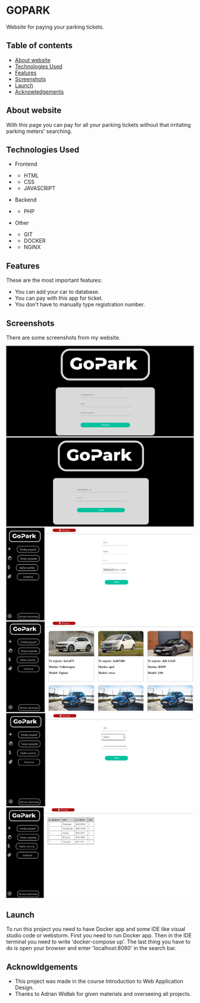# GOPARK

Website for paying your parking tickets.

## Table of contents

* [About website](#about-website)
* [Technologies Used](#technologies-used)
* [Features](#features)
* [Screenshots](#screenshots)
* [Launch](#launch)
* [Acknowledgements](#acknowledgements)


## About website
With this page you can pay for all your parking tickets without that irritating parking meters' searching. 

## Technologies Used
* Frontend
* * HTML
* * CSS
* * JAVASCRIPT

* Backend
* * PHP

* Other
* * GIT
* * DOCKER
* * NGINX

## Features

These are the most important features:
- You can add your car to database.
- You can pay with this app for ticket.
- You don't have to manually type registration number.

## Screenshots
There are some screenshots from my website.

![Register](./scs/register.png)
![Login](./scs/login.png)
![Adding car](./scs/adding.png)
![Your cars](./scs/your_cars.png)
![Paying](./scs/paying.png)
![History](./scs/history.png)

## Launch

To run this project you need to have Docker app and some IDE like visual studio code or webstorm. First you need to run Docker app. Then in the IDE terminal you need to write 'docker-compose up'. The last thing you have to do is open your browser and enter 'localhost:8080' in the search bar.

## Acknowldgements
* This project was made in the course Introduction to Web Application Design.
* Thanks to Adrian Widłak for given materials and overseeing all projects.